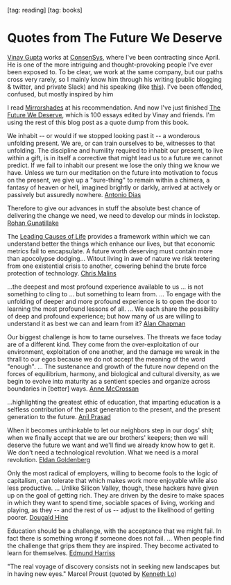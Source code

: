 [tag: reading]
[tag: books]

# Quotes from The Future We Deserve

[Vinay Gupta](https://twitter.com/leashless) works at [ConsenSys](https://consensys.net/), where I've been contracting since April. He is one of the more intriguing and thought-provoking people I've ever been exposed to. To be clear, we work at the same company, but our paths cross very rarely, so I mainly know him through his writing (public blogging &amp; twitter, and private Slack) and his speaking (like [this](https://vimeo.com/161183966)). I've been offended, confused, but mostly inspired by him

I read [Mirrorshades](https://en.wikipedia.org/wiki/Mirrorshades) at his recommendation. And now I've just finished [The Future We Deserve](http://thefuturewedeserve.com/), which is 100 essays edited by Vinay and friends. I'm using the rest of this blog post as a quote dump from this book.

We inhabit -- or would if we stopped looking past it -- a wonderous unfolding present. We are, or can train ourselves to be, witnesses to that unfolding. The discipline and humility required to inhabit our present, to live within a gift, is in itself a corrective that might lead us to a future we cannot predict. If we fail to inhabit our present we lose the only thing we know we have. Unless we turn our meditation on the future into motivation to focus on the present, we give up a "sure-thing" to remain within a chimera, a fantasy of heaven or hell, imagined brightly or darkly, arrived at actively or passively but assuredly nowhere. [Antonio Dias](http://www.appropedia.org/On_the_Future_We_Deserve%E2%80%A6_-_Antonio_Dias)

Therefore to give our advances in stuff the absolute best chance of delivering the change we need, we need to develop our minds in lockstep. [Rohan Gunatillake](http://www.appropedia.org/This_is_Mental._-_Rohan_Gunatillake)

The [Leading Causes of Life](http://www.abingdonpress.com/product/9780687655335#.V5TdjZOAOko) provides a framework within which we can understand better the things which enhance our lives, but that economic metrics fail to encapsulate. A future worth deserving must contain more than apocolypse dodging... Witout living in awe of nature we risk teetering from one existential crisis to another, cowering behind the brute force protection of technology. [Chris Malins](http://www.appropedia.org/6_Ways_to_Live_-_Chris_Malins)

...the deepest and most profound experience available to us ... is not something to cling to ... but something to learn from. ... To engage with the unfolding of deeper and more profound experience is to open the door to learning the most profound lessons of all. ... We each share the possibility of deep and profound experience; but how many of us are willing to understand it as best we can and learn from it? [Alan Chapman](http://www.appropedia.org/Deep_Lessons_-_Alan_Chapman)

Our biggest challenge is how to tame ourselves. The threats we face today are of a different kind. They come from the over-exploitation of our environment, exploitation of one another, and the damage we wreak in the thrall to our egos because we do not accept the meaning of the word "enough". ... The sustenance and growth of the future now depend on the forces of equilibrium, harmony, and biological and cultural diversity, as we begin to evolve into maturity as a sentient species and organize across boundaries in [better] ways. [Anne McCrossan](http://www.appropedia.org/Semantic_Organization_and_Connectivity_-_Anne_McCrossan)

...highlighting the greatest ethic of education, that imparting education is a selfless contribution of the past generation to the present, and the present generation to the future. [Anil Prasad](http://www.appropedia.org/Online_Open_Distance_Learning_-_Anil_Prasad)

When it becomes unthinkable to let our neighbors step in our dogs' shit; when we finally accept that we are our brothers' keepers; then we will deserve the future we want and we'll find we already know how to get it. We don't need a technological revolution. What we need is a moral revolution. [Eldan Goldenberg](http://www.appropedia.org/Deserving_The_Future_We_Want_-_Eldan_Goldenberg)

Only the most radical of employers, willing to become fools to the logic of capitalism, can tolerate that which makes work more enjoyable while also less productive. ... Unlike Silicon Valley, though, these hackers have given up on the goal of getting rich. They are driven by the desire to make spaces in which they want to spend time, sociable spaces of living, working and playing, as they -- and the rest of us -- adjust to the likelihood of getting poorer. [Dougald Hine](http://www.appropedia.org/The_Spaces_We_Deserve_-_Dougald_Hine)

Education should be a challenge, with the acceptance that we might fail. In fact there is something wrong if someone does not fail. ... When people find the challenge that grips them they are inspired. They become activated to learn for themselves. [Edmund Harriss](http://www.appropedia.org/Challenging_Education_and_the_%22Harry_Potter_Letter%22_-_Edmund_Harriss)

"The real voyage of discovery consists not in seeking new landscapes but in having new eyes." Marcel Proust (quoted by [Kenneth Lo](http://www.appropedia.org/The_Future_is_Here_-_Kenneth_Lo))